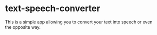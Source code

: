 # text-speech-converter
This is a simple app allowing you to convert your text into speech or even the opposite way.
